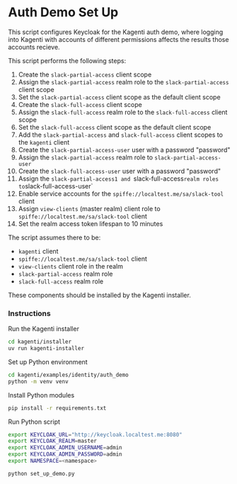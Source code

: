 # Auth Demo Set Up

This script configures Keycloak for the Kagenti auth demo, where logging into Kagenti with accounts of different permissions affects the results those accounts recieve.

This script performs the following steps:
1) Create the `slack-partial-access` client scope
2) Assign the `slack-partial-access` realm role to the `slack-partial-access` client scope
3) Set the `slack-partial-access` client scope as the default client scope
4) Create the `slack-full-access` client scope
5) Assign the `slack-full-access` realm role to the `slack-full-access` client scope
6) Set the `slack-full-access` client scope as the default client scope
7) Add the `slack-partial-access` and `slack-full-access` client scopes to the `kagenti` client
8) Create the `slack-partial-access-user` user with a password "password"
9) Assign the `slack-partial-access` realm role to `slack-partial-access-user`
10) Create the `slack-full-access-user` user with a password "password"
11) Assign the `slack-partial-access1 and `slack-full-access` realm roles to `slack-full-access-user`
12) Enable service accounts for the `spiffe://localtest.me/sa/slack-tool` client
13) Assign `view-clients` (master realm) client role to `spiffe://localtest.me/sa/slack-tool` client
14) Set the realm access token lifespan to 10 minutes

The script assumes there to be:
* `kagenti` client
* `spiffe://localtest.me/sa/slack-tool` client
* `view-clients` client role in the realm
* `slack-partial-access` realm role
* `slack-full-access` realm role

These components should be installed by the Kagenti installer.

### Instructions

Run the Kagenti installer

```sh
cd kagenti/installer
uv run kagenti-installer
```

Set up Python environment

```sh
cd kagenti/examples/identity/auth_demo
python -m venv venv
```

Install Python modules

```sh
pip install -r requirements.txt
```

Run Python script

```sh
export KEYCLOAK_URL="http://keycloak.localtest.me:8080"
export KEYCLOAK_REALM=master
export KEYCLOAK_ADMIN_USERNAME=admin
export KEYCLOAK_ADMIN_PASSWORD=admin
export NAMESPACE=<namespace>

python set_up_demo.py
```